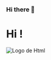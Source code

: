 ### Hi there 👋

<h1> Hi !</h1>
<p> 
<img alt="Logo de Html" src="https://www.google.com/search?q=fotos+logo+html&tbm=isch&ved=2ahUKEwjtmK-gydj4AhUX44UKHbP2BssQ2-cCegQIABAA&oq=fotos+logo+html&gs_lcp=CgNpbWcQAzoECCMQJzoECAAQGDoECAAQHjoGCAAQHhAIOgUIABCABDoICAAQgAQQsQM6CAgAELEDEIMBOgsIABCABBCxAxCDAVCVB1jQMGDmMmgAcAB4AIABswKIAYERkgEIMjguMS4wLjGYAQCgAQGqAQtnd3Mtd2l6LWltZ8ABAQ&sclient=img&ei=yF6_Yu2UMpfGlwSz7ZvYDA#imgrc=emFC1rQ5NBW5mM">
 </p>

